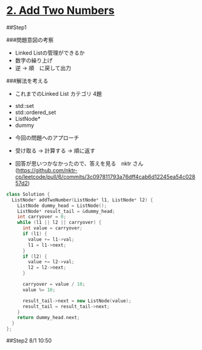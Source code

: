 # [2. Add Two Numbers](https://leetcode.com/problems/add-two-numbers/description/)

##Step1

###問題意図の考察
- Linked Listの管理ができるか
- 数字の繰り上げ
- 逆 -> 順　に戻して出力

###解法を考える
- これまでのLinked List カテゴリ 4題
 * std::set
 * std::ordered_set
 * ListNode*
 * dummy

- 今回の問題へのアプローチ
 * 受け取る -> 計算する -> 順に返す

- 回答が思いつかなかったので、答えを見る　nktr さん (https://github.com/nktr-cp/leetcode/pull/6/commits/3c097811793a76dff4cab6d12245ea54c02857d2)

```cpp
class Solution {
  ListNode* addTwoNumber(ListNode* l1, ListNode* l2) {
    ListNode dummy_head = ListNode();
    ListNode* result_tail = &dummy_head;
    int carryover = 0;
    while (l1 || l2 || carryover) {
      int value = carryover;
      if (l1) {
        value += l1->val;
        l1 = l1->next;
      }
      if (l2) {
        value += l2->val;
        l2 = l2->next;
      }

      carryover = value / 10;
      value %= 10;

      result_tail->next = new ListNode(value);
      result_tail = result_tail->next;
    }
    return dummy_head.next;
  }
};

```

##Step2 8/1 10:50


